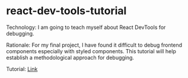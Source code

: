 # react-dev-tools-tutorial

Technology: I am going to teach myself about React DevTools for debugging.

Rationale: For my final project, I have found it difficult to debug frontend components especially with styled components. This tutorial will help establish a methodological approach for debugging.

Tutorial: [Link](https://guides.codepath.com/webdev/React-DevTools-for-debugging) 
